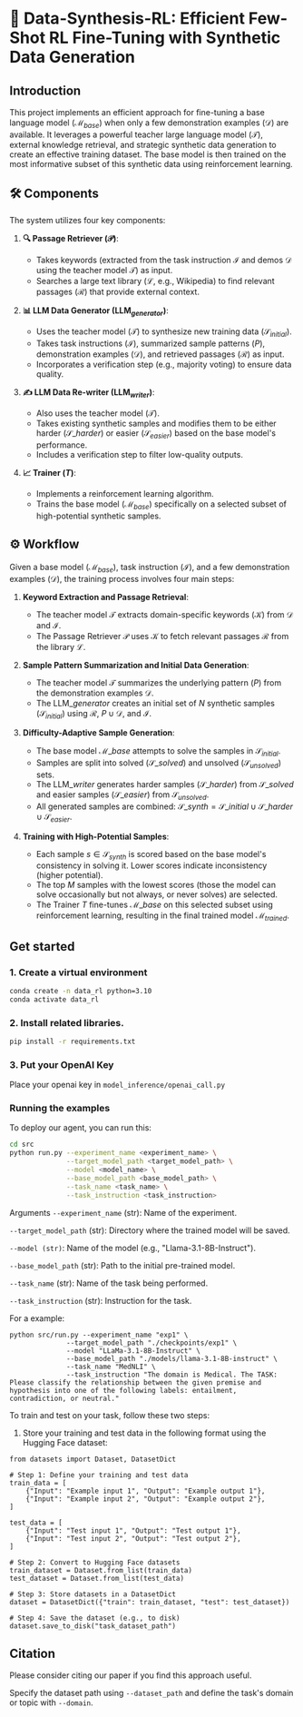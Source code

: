 # 🚀 Data-Synthesis-RL: Efficient Few-Shot RL Fine-Tuning with Synthetic Data Generation

## Introduction

This project implements an efficient approach for fine-tuning a base language model ($\mathcal{M}_{base}$) when only a few demonstration examples ($\mathcal{D}$) are available. It leverages a powerful teacher large language model ($\mathcal{T}$), external knowledge retrieval, and strategic synthetic data generation to create an effective training dataset. The base model is then trained on the most informative subset of this synthetic data using reinforcement learning.

## 🛠️ Components

The system utilizes four key components:

1.  **🔍 Passage Retriever ($\mathcal{P}$)**:
    * Takes keywords (extracted from the task instruction $\mathcal{I}$ and demos $\mathcal{D}$ using the teacher model $\mathcal{T}$) as input.
    * Searches a large text library ($\mathcal{L}$, e.g., Wikipedia) to find relevant passages ($\mathcal{R}$) that provide external context.

2.  **📊 LLM Data Generator ($\text{LLM}_{generator}$)**:
    * Uses the teacher model ($\mathcal{T}$) to synthesize new training data ($\mathcal{S}_{initial}$).
    * Takes task instructions ($\mathcal{I}$), summarized sample patterns ($P$), demonstration examples ($\mathcal{D}$), and retrieved passages ($\mathcal{R}$) as input.
    * Incorporates a verification step (e.g., majority voting) to ensure data quality.

3.  **✍️ LLM Data Re-writer ($\text{LLM}_{writer}$)**:
    * Also uses the teacher model ($\mathcal{T}$).
    * Takes existing synthetic samples and modifies them to be either harder ($\mathcal{S}\_{harder}$) or easier ($\mathcal{S}_{easier}$) based on the base model's performance.
    * Includes a verification step to filter low-quality outputs.

4.  **📈 Trainer ($T$)**:
    * Implements a reinforcement learning algorithm.
    * Trains the base model ($\mathcal{M}_{base}$) specifically on a selected subset of high-potential synthetic samples.

## ⚙️ Workflow

Given a base model ($\mathcal{M}_{base}$), task instruction ($\mathcal{I}$), and a few demonstration examples ($\mathcal{D}$), the training process involves four main steps:

1.  **Keyword Extraction and Passage Retrieval**:
    * The teacher model $\mathcal{T}$ extracts domain-specific keywords ($\mathcal{K}$) from $\mathcal{D}$ and $\mathcal{I}$.
    * The Passage Retriever $\mathcal{P}$ uses $\mathcal{K}$ to fetch relevant passages $\mathcal{R}$ from the library $\mathcal{L}$.

2.  **Sample Pattern Summarization and Initial Data Generation**:
    * The teacher model $\mathcal{T}$ summarizes the underlying pattern ($P$) from the demonstration examples $\mathcal{D}$.
    * The $\text{LLM}\_{generator}$ creates an initial set of $N$ synthetic samples ($\mathcal{S}_{initial}$) using $\mathcal{R}$, $P \cup \mathcal{D}$, and $\mathcal{I}$.

3.  **Difficulty-Adaptive Sample Generation**:
    * The base model $\mathcal{M}\_{base}$ attempts to solve the samples in $\mathcal{S}_{initial}$.
    * Samples are split into solved ($\mathcal{S}\_{solved}$) and unsolved ($\mathcal{S}_{unsolved}$) sets.
    * The $\text{LLM}\_{writer}$ generates harder samples ($\mathcal{S}\_{harder}$) from $\mathcal{S}\_{solved}$ and easier samples ($\mathcal{S}\_{easier}$) from $\mathcal{S}_{unsolved}$.
    * All generated samples are combined: $\mathcal{S}\_{synth} = \mathcal{S}\_{initial} \cup \mathcal{S}\_{harder} \cup \mathcal{S}_{easier}$.

4.  **Training with High-Potential Samples**:
    * Each sample $s \in \mathcal{S}_{synth}$ is scored based on the base model's consistency in solving it. Lower scores indicate inconsistency (higher potential).
    * The top $M$ samples with the lowest scores (those the model can solve occasionally but not always, or never solves) are selected.
    * The Trainer $T$ fine-tunes $\mathcal{M}\_{base}$ on this selected subset using reinforcement learning, resulting in the final trained model $\mathcal{M}_{trained}$.


## Get started

### 1. Create a virtual environment

```bash
conda create -n data_rl python=3.10
conda activate data_rl
```

### 2. Install related libraries.

```bash
pip install -r requirements.txt
```
### 3. Put your OpenAI Key

Place your openai key in ```model_inference/openai_call.py```

### Running the examples

To deploy our agent, you can run this:

```bash
cd src
python run.py --experiment_name <experiment_name> \
              --target_model_path <target_model_path> \
              --model <model_name> \
              --base_model_path <base_model_path> \
              --task_name <task_name> \
              --task_instruction <task_instruction>
```
Arguments
```--experiment_name``` (str): Name of the experiment.

```--target_model_path``` (str): Directory where the trained model will be saved.

```--model (str)```: Name of the model (e.g., "Llama-3.1-8B-Instruct").

```--base_model_path``` (str): Path to the initial pre-trained model.

```--task_name``` (str): Name of the task being performed.

```--task_instruction``` (str): Instruction for the task.

For a example:
```
python src/run.py --experiment_name "exp1" \
              --target_model_path "./checkpoints/exp1" \
              --model "LLaMa-3.1-8B-Instruct" \
              --base_model_path "./models/llama-3.1-8B-instruct" \
              --task_name "MedNLI" \
              --task_instruction "The domain is Medical. The TASK: Please classify the relationship between the given premise and hypothesis into one of the following labels: entailment, contradiction, or neutral."
```
To train and test on your task, follow these two steps:

1. Store your training and test data in the following format using the Hugging Face dataset:

```
from datasets import Dataset, DatasetDict

# Step 1: Define your training and test data
train_data = [
    {"Input": "Example input 1", "Output": "Example output 1"},
    {"Input": "Example input 2", "Output": "Example output 2"},
]

test_data = [
    {"Input": "Test input 1", "Output": "Test output 1"},
    {"Input": "Test input 2", "Output": "Test output 2"},
]

# Step 2: Convert to Hugging Face datasets
train_dataset = Dataset.from_list(train_data)
test_dataset = Dataset.from_list(test_data)

# Step 3: Store datasets in a DatasetDict
dataset = DatasetDict({"train": train_dataset, "test": test_dataset})

# Step 4: Save the dataset (e.g., to disk)
dataset.save_to_disk("task_dataset_path")
```
## Citation

Please consider citing our paper if you find this approach useful.

Specify the dataset path using ```--dataset_path``` and define the task's domain or topic with ```--domain```. 
